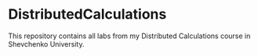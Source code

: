 # DistributedCalculations
 
 This repository contains all labs from my Distributed Calculations course in Shevchenko University.
